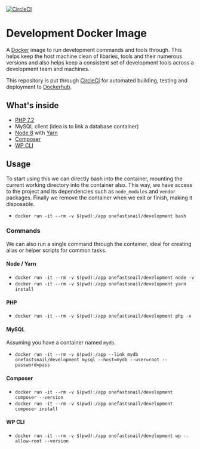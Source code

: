 [![CircleCI](https://circleci.com/gh/onefastsnail/development-docker-image.svg?style=svg)](https://circleci.com/gh/onefastsnail/development-docker-image)

# Development Docker Image

A [Docker](https://www.docker.com/) image to run development commands and tools through. This helps keep the host machine clean of libaries, tools and their numerous versions and also helps keep a consistent set of development tools across a development team and machines.

This repository is put through [CircleCI](https://circleci.com) for automated building, testing and deployment to [Dockerhub](https://hub.docker.com/r/onefastsnail/development).

## What's inside

* [PHP 7.2](http://www.php.net/)
* MySQL client (idea is to link a database container)
* [Node 8](https://nodejs.org/en/) with [Yarn](https://yarnpkg.com/en/)
* [Composer](https://getcomposer.org/)
* [WP CLI](https://wp-cli.org/)

## Usage

To start using this we can directly bash into the container, mounting the current working directory into the container also. This way, we have access to the project and its dependencies such as `node_modules` and `vendor` packages. Finally we remove the container when we exit or finish, making it disposable.

* `docker run -it --rm -v $(pwd):/app onefastsnail/development bash`

### Commands

We can also run a single command through the container, ideal for creating alias or helper scripts for common tasks.

#### Node / Yarn

* `docker run -it --rm -v $(pwd):/app onefastsnail/development node -v`
* `docker run -it --rm -v $(pwd):/app onefastsnail/development yarn install`

#### PHP

* `docker run -it --rm -v $(pwd):/app onefastsnail/development php -v`

#### MySQL

Assuming you have a container named `mydb`.

* `docker run -it --rm -v $(pwd):/app --link mydb onefastsnail/development mysql --host=mydb --user=root --password=pass`

#### Composer

* `docker run -it --rm -v $(pwd):/app onefastsnail/development composer --version`
* `docker run -it --rm -v $(pwd):/app onefastsnail/development composer install`

#### WP CLI

* `docker run -it --rm -v $(pwd):/app onefastsnail/development wp --allow-root --version`
